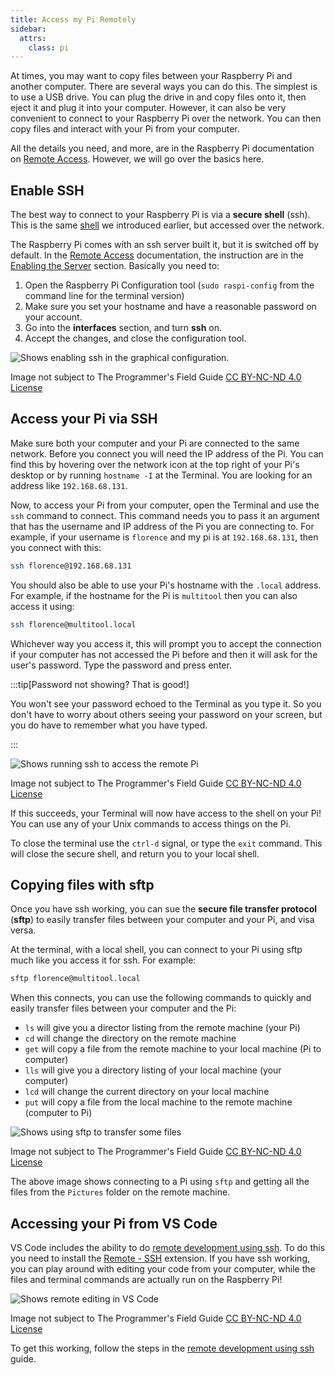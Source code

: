 ```yaml
---
title: Access my Pi Remotely
sidebar:
  attrs:
    class: pi
---
```


At times, you may want to copy files between your Raspberry Pi and another computer. There are several ways you can do this. The simplest is to use a USB drive. You can plug the drive in and copy files onto it, then eject it and plug it into your computer. However, it can also be very convenient to connect to your Raspberry Pi over the network. You can then copy files and interact with your Pi from your computer.

All the details you need, and more, are in the Raspberry Pi documentation on [Remote Access](https://www.raspberrypi.com/documentation/computers/remote-access.html#setting-up-an-ssh-server). However, we will go over the basics here.

## Enable SSH

The best way to connect to your Raspberry Pi is via a **secure shell** (ssh). This is the same [shell](/book/part-0-getting-started/2-computer-use/2-trailside/02-shell) we introduced earlier, but accessed over the network.

The Raspberry Pi comes with an ssh server built it, but it is switched off by default. In the [Remote Access](https://www.raspberrypi.com/documentation/computers/remote-access.html) documentation, the instruction are in the [Enabling the Server](https://www.raspberrypi.com/documentation/computers/remote-access.html#enabling-the-server) section. Basically you need to:

1. Open the Raspberry Pi Configuration tool (`sudo raspi-config` from the command line for the terminal version)
2. Make sure you set your hostname and have a reasonable password on your account.
3. Go into the **interfaces** section, and turn **ssh** on.
4. Accept the changes, and close the configuration tool.

![Shows enabling ssh in the graphical configuration.](./images/pi-remote-access.png)
<div class="caption">Image not subject to The Programmer's Field Guide <a href="https://creativecommons.org/licenses/by-nc-nd/4.0/">CC BY-NC-ND 4.0 License</a></div>

## Access your Pi via SSH

Make sure both your computer and your Pi are connected to the same network. Before you connect you will need the IP address of the Pi. You can find this by hovering over the network icon at the top right of your Pi's desktop or by running `hostname -I` at the Terminal. You are looking for an address like `192.168.68.131`.

Now, to access your Pi from your computer, open the Terminal and use the `ssh` command to connect. This command needs you to pass it an argument that has the username and IP address of the Pi you are connecting to. For example, if your username is `florence` and my pi is at `192.168.68.131`, then you connect with this:

```sh
ssh florence@192.168.68.131
```

You should also be able to use your Pi's hostname with the `.local` address. For example, if the hostname for the Pi is `multitool` then you can also access it using:

```sh
ssh florence@multitool.local
```

Whichever way you access it, this will prompt you to accept the connection if your computer has not accessed the Pi before and then it will ask for the user's password. Type the password and press enter.

:::tip[Password not showing? That is good!]

You won't see your password echoed to the Terminal as you type it. So you don't have to worry about others seeing your password on your screen, but you do have to remember what you have typed.

:::

![Shows running ssh to access the remote Pi](./images/ssh-to-pi.png)
<div class="caption">Image not subject to The Programmer's Field Guide <a href="https://creativecommons.org/licenses/by-nc-nd/4.0/">CC BY-NC-ND 4.0 License</a></div>

If this succeeds, your Terminal will now have access to the shell on your Pi! You can use any of your Unix commands to access things on the Pi.

To close the terminal use the `ctrl-d` signal, or type the `exit` command. This will close the secure shell, and return you to your local shell.

## Copying files with sftp

Once you have ssh working, you can sue the **secure file transfer protocol** (**sftp**) to easily transfer files between your computer and your Pi, and visa versa.

At the terminal, with a local shell, you can connect to your Pi using sftp much like you access it for ssh. For example:

```sh
sftp florence@multitool.local
```

When this connects, you can use the following commands to quickly and easily transfer files between your computer and the Pi:

- `ls` will give you a director listing from the remote machine (your Pi)
- `cd` will change the directory on the remote machine
- `get` will copy a file from the remote machine to your local machine (Pi to computer)
- `lls` will give you a directory listing of your local machine (your computer)
- `lcd` will change the current directory on your local machine
- `put` will copy a file from the local machine to the remote machine (computer to Pi)

![Shows using sftp to transfer some files](./images/sftp.png)
<div class="caption">Image not subject to The Programmer's Field Guide <a href="https://creativecommons.org/licenses/by-nc-nd/4.0/">CC BY-NC-ND 4.0 License</a></div>

The above image shows connecting to a Pi using `sftp` and getting all the files from the `Pictures` folder on the remote machine.

## Accessing your Pi from VS Code

VS Code includes the ability to do [remote development using ssh](https://code.visualstudio.com/docs/remote/ssh). To do this you need to install the [Remote - SSH](https://marketplace.visualstudio.com/items?itemName=ms-vscode-remote.remote-ssh) extension. If you have ssh working, you can play around with editing your code from your computer, while the files and terminal commands are actually run on the Raspberry Pi!

![Shows remote editing in VS Code](./images/remote-vscode.png)
<div class="caption">Image not subject to The Programmer's Field Guide <a href="https://creativecommons.org/licenses/by-nc-nd/4.0/">CC BY-NC-ND 4.0 License</a></div>

To get this working, follow the steps in the [remote development using ssh](https://code.visualstudio.com/docs/remote/ssh) guide.
